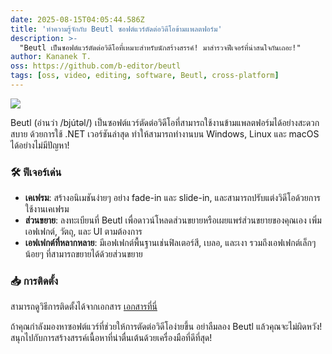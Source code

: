 ```yaml
---
date: 2025-08-15T04:05:44.586Z
title: 'ทำความรู้จักกับ Beutl ซอฟต์แวร์ตัดต่อวิดีโอข้ามแพลตฟอร์ม'
description: >-
  "Beutl เป็นซอฟต์แวร์ตัดต่อวิดีโอที่เหมาะสำหรับนักสร้างสรรค์! มาสำรวจฟีเจอร์ที่น่าสนใจกันเถอะ!"
author: Kananek T.
oss: https://github.com/b-editor/beutl
tags: [oss, video, editing, software, Beutl, cross-platform]
---
```


![](https://raw.github.com/b-editor/beutl/main/assets/screenshots/screenshot-light-dark.png)

Beutl (อ่านว่า /bjútəl/) เป็นซอฟต์แวร์ตัดต่อวิดีโอที่สามารถใช้งานข้ามแพลตฟอร์มได้อย่างสะดวกสบาย ด้วยการใช้ .NET เวอร์ชันล่าสุด ทำให้สามารถทำงานบน Windows, Linux และ macOS ได้อย่างไม่มีปัญหา!

### 🛠️ ฟีเจอร์เด่น

- **เคเฟรม**: สร้างอนิเมชันง่ายๆ อย่าง fade-in และ slide-in, และสามารถปรับแต่งวิดีโอด้วยการใช้งานเคเฟรม
- **ส่วนขยาย**: ลงทะเบียนที่ Beutl เพื่อดาวน์โหลดส่วนขยายหรือเผยแพร่ส่วนขยายของคุณเอง เพิ่มเอฟเฟกต์, วัตถุ, และ UI ตามต้องการ
- **เอฟเฟกต์ที่หลากหลาย**: มีเอฟเฟกต์พื้นฐานเช่นฟิลเตอร์สี, เบลอ, และเงา รวมถึงเอฟเฟกต์เล็กๆน้อยๆ ที่สามารถขยายได้ด้วยส่วนขยาย

### 📥 การติดตั้ง

สามารถดูวิธีการติดตั้งได้จากเอกสาร [เอกสารที่นี่](https://docs.beutl.beditor.net/get-started/install)

ถ้าคุณกำลังมองหาซอฟต์แวร์ที่ช่วยให้การตัดต่อวิดีโอง่ายขึ้น อย่าลืมลอง Beutl แล้วคุณจะไม่ผิดหวัง!  
สนุกไปกับการสร้างสรรค์เนื้อหาที่น่าตื่นเต้นด้วยเครื่องมือที่ดีที่สุด!
